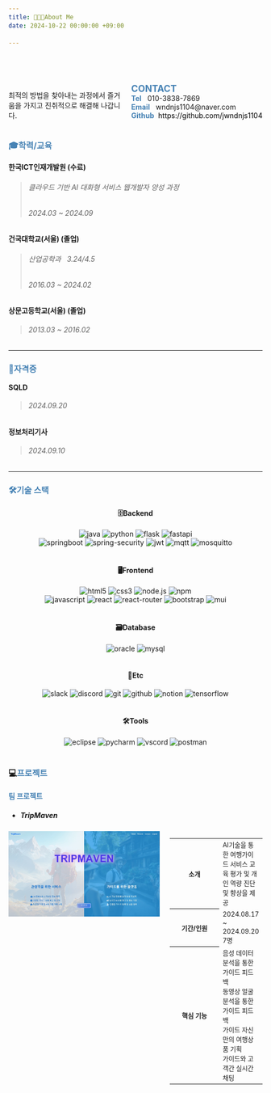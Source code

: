 ```yaml
---
title: 🧑🏻‍💻About Me
date: 2024-10-22 00:00:00 +09:00

---
```

## <b><span style="color: steelblue; visibility: hidden;">🧑🏻‍💻About Me</span></b>

<div style="display: flex; justify-content: space-between">
    <div>
        <p style="font-size: 1em; flex-grow: 1;"> 최적의 방법을 찾아내는 과정에서 즐거움을 가지고 진취적으로 해결해 나갑니다. </p>
    </div>
    <div style="margin-left: 20px; white-space: nowrap; flex-shrink: 0;">
        <b><span style="color: steelblue; font-size: 130%">CONTACT</span></b><br/>
        <b><span style="color: steelblue; font-size: 100%">Tel</span></b> &nbsp; 010-3838-7869  <br/>
        <b><span style="color: steelblue; font-size: 100%">Email</span></b> &nbsp; wndnjs1104@naver.com  <br/>
        <b><span style="color: steelblue; font-size: 100%">Github</span></b> <a style="text-decoration: none; color: black" href="https://github.com/jwndnjs1104"> &nbsp;https://github.com/jwndnjs1104</a> <br/>
    </div>
</div>
 
### <b><span style="color: steelblue">🎓학력/교육</span></b>
**한국ICT인재개발원 (수료)**  
> ###### 클라우드 기반 AI 대화형 서비스 웹개발자 양성 과정  
> ###### 2024.03 ~ 2024.09

**건국대학교(서울) (졸업)**  
> ###### 산업공학과 &nbsp; 3.24/4.5
> ###### 2016.03 ~ 2024.02

**상문고등학교(서울) (졸업)**  
> ###### 2013.03 ~ 2016.02  

---

### <b><span style="color: steelblue">📜자격증</span></b>
**SQLD**
> ###### 2024.09.20

**정보처리기사**
> ###### 2024.09.10

---



### <b><span style="color: steelblue">🛠️기술 스택</span></b>

<h4 align="center">🗄️Backend</h4>
<div align="center">
  <img src="https://img.shields.io/badge/Java-ED8B00?style=for-the-badge&logo=openjdk&logoColor=white" alt="java"> 
  <img src="https://img.shields.io/badge/Python-14354C?style=for-the-badge&logo=python&logoColor=white" alt="python"> 
  <img src="https://img.shields.io/badge/Flask-009688?style=for-the-badge&logo=flask&logoColor=white" alt="flask"> 
  <img src="https://img.shields.io/badge/fastapi-009688?style=for-the-badge&logo=fastapi&logoColor=white" alt="fastapi"><br/>
  <img src="https://img.shields.io/badge/springboot-6DB33F?style=for-the-badge&logo=springboot&logoColor=white" alt="springboot"> 
  <img src="https://img.shields.io/badge/Spring_Security-6DB33F?style=for-the-badge&logo=Spring-Security&logoColor=white" alt="spring-security"> 
  <img src="https://img.shields.io/badge/JWT-6DB33F?style=for-the-badge&logo=jsonwebtokens&logoColor=white" alt="jwt"> 
  <img src="https://img.shields.io/badge/mqtt-660066?style=for-the-badge&logo=mqtt&logoColor=white" alt="mqtt"> 
  <img src="https://img.shields.io/badge/eclipse_mosquitto-3C5280?style=for-the-badge&logo=eclipsemosquitto&logoColor=white" alt="mosquitto">
</div><br/>

<h4 align="center">🖥️Frontend</h4>
<div align="center">
  <img src="https://img.shields.io/badge/HTML5-E34F26?style=for-the-badge&logo=html5&logoColor=white" alt="html5">
  <img src="https://img.shields.io/badge/CSS3-1572B6?style=for-the-badge&logo=css3&logoColor=white" alt="css3">
  <img src="https://img.shields.io/badge/Node.js-43853D?style=for-the-badge&logo=node.js&logoColor=white" alt="node.js">
  <img src="https://img.shields.io/badge/npm-CB3837?style=for-the-badge&logo=npm&logoColor=white" alt="npm"><br/>
  <img src="https://img.shields.io/badge/JavaScript-F7DF1E?style=for-the-badge&logo=JavaScript&logoColor=white" alt="javascript">
  <img src="https://img.shields.io/badge/React-20232A?style=for-the-badge&logo=react&logoColor=61DAFB" alt="react">
  <img src="https://img.shields.io/badge/React_Router-CA4245?style=for-the-badge&logo=react-router&logoColor=white" alt="react-router">
  <img src="https://img.shields.io/badge/Bootstrap-563D7C?style=for-the-badge&logo=bootstrap&logoColor=white" alt="bootstrap">
  <img src="https://img.shields.io/badge/Material--UI-0081CB?style=for-the-badge&logo=material-ui&logoColor=white" alt="mui">
</div><br/>

<h4 align="center">🗃️Database</h4>
<div align="center">
  <img src="https://img.shields.io/badge/Oracle-F80000?style=for-the-badge&logo=Oracle&logoColor=white" alt="oracle"> 
  <img src="https://img.shields.io/badge/MySQL-005C84?style=for-the-badge&logo=mysql&logoColor=white" alt="mysql"> 
</div><br/>

<h4 align="center">👥Etc</h4>
<div align="center">
  <img src="https://img.shields.io/badge/Slack-4A154B?style=for-the-badge&logo=slack&logoColor=white" alt="slack">
  <img src="https://img.shields.io/badge/Discord-7289DA?style=for-the-badge&logo=discord&logoColor=white" alt="discord"> 
  <img src="https://img.shields.io/badge/GIT-E44C30?style=for-the-badge&logo=git&logoColor=white" alt="git"> 
  <img src="https://img.shields.io/badge/GitHub-100000?style=for-the-badge&logo=github&logoColor=white" alt="github"> 
  <img src="https://img.shields.io/badge/Notion-%23000000.svg?style=for-the-badge&logo=notion&logoColor=white" alt="notion"> 
  <img src="https://img.shields.io/badge/TensorFlow-FF6F00?style=for-the-badge&logo=tensorflow&logoColor=white" alt="tensorflow"> 
</div><br/>


<h4 align="center">🛠️Tools</h4>
<div align="center">
  <img src="https://img.shields.io/badge/Eclipse-2C2255?style=for-the-badge&logo=eclipse&logoColor=white" alt="eclipse">
  <img src="https://img.shields.io/badge/PyCharm-000000.svg?&style=for-the-badge&logo=PyCharm&logoColor=white" alt="pycharm">
  <img src="https://img.shields.io/badge/Visual_Studio_Code-0078D4?style=for-the-badge&logo=visual%20studio%20code&logoColor=white" alt="vscord">
  <img src="https://img.shields.io/badge/Postman-FF6C37?style=for-the-badge&logo=postman&logoColor=white" alt="postman">
</div><br/>


<!-- 
**Backend**
- Java, Spring Boot3
- Node.js
- Python, MQTT(Mosquitto), FastAPI, Flask
- Oracle DB, JPA

---

**Frontend**
- HTML5, CSS3, Javascript(ES6+), Ajax
- React

---

**Tools**
- Git, GitHub
- Slack, Notion
- Postman, MQTTX
- VSCode
- Eclipse, STS
- Pycharm, Jupyter Notebook
- Sql developer
- ERMaster
-->


### 💻<b><span style="color: steelblue">프로젝트</span></b>

#### <b><span style="color: steelblue">팀 프로젝트</span></b>

- ##### <b><span>TripMaven</span></b>  
<div style="display: flex; margin-bottom: 20px">
  <!-- 사진 영역 -->
  <div style="display: flex; flex-direction: column; margin-right: 20px; flex-shrink: 0;">
    <a href="/posts/TripMaven" target="_blank"><img src="assets/img/TripMaven_Landing.png" width="300" height="auto" alt="팀프로젝트" /></a>
  </div>

  <!-- 글 영역 -->
  <div style="flex-grow: 1;">
    <table style="border: none; background: none; width: 100%;">
      <tr style="border: none; background: none;">
        <th style="width: 150px; white-space: nowrap; flex-shrink: 0;">
          <b><span style="font-size: 90%">소개</span></b>
        </th>
        <td>
          <span style="font-size: 90%">AI기술을 통한 여행가이드 서비스 교육 평가 및 개인 역량 진단 및 향상을 제공</span><br/>
        </td>
      </tr>
      <tr style="border: none; background: none;">
        <th style="width: 150px; white-space: nowrap; flex-shrink: 0;">
          <b><span style="font-size: 90%">기간/인원</span></b>
        </th>
        <td>
          <span style="font-size: 90%">2024.08.17 ~ 2024.09.20</span><br/>
          <span style="font-size: 90%">7명</span>
        </td>
      </tr>
      <tr style="border: none; background: none;">
        <th style="width: 150px; white-space: nowrap; flex-shrink: 0;">
          <b><span style="font-size: 90%">핵심 기능</span></b>
        </th>
        <td>
          <span style="font-size: 90%">음성 데이터 분석을 통한 가이드 피드백</span><br/>
          <span style="font-size: 90%">동영상 얼굴 분석을 통한 가이드 피드백</span><br/>
          <span style="font-size: 90%">가이드 자신만의 여행상품 기획</span><br/>
          <span style="font-size: 90%">가이드와 고객간 실시간 채팅</span>
        </td>
      </tr>
      <!-- <tr style="border: none; background: none;">
        <th style="width: 150px; white-space: nowrap; flex-shrink: 0;">
          <b><span style="font-size: 90%">팀 성과</span></b>
        </th>
        <td><span style="font-size: 90%">내용</span></td>
      </tr>
      <tr style="border: none; background: none;">
        <th style="width: 150px; white-space: nowrap; flex-shrink: 0;">
          <b><span style="font-size: 90%">개인 기여</span></b>
        </th>
        <td><span style="font-size: 90%">내용</span></td>
      </tr> -->
    </table>
  </div>
</div>


<!-- #### <b><span style="color: steelblue">개인 프로젝트</span></b>

- ##### <b><span>개인 프로젝트3</span></b>  
<div style="display: flex; margin-bottom: 20px">
  <div style="display: flex; flex-direction: column; margin-right: 20px; flex-shrink: 0;">
      <a href="/posts/개인-프로젝트3" target="_blank"><img src="assets/img/TripMaven_Landing.png" width="300" height="auto" alt="팀프로젝트" /></a>
  </div>
  <div style="flex-grow: 1;">
    <table style="border: none; background: none; width: 100%;">
      <tr style="border: none; background: none;">
        <th style="width: 150px; white-space: nowrap; flex-shrink: 0;">
          <b><span style="font-size: 90%">소개</span></b>
        </th>
        <td>
          <span style="font-size: 90%">AI기술을 통한 여행가이드 서비스 교육 평가 및 개인 역량 진단 및 향상을 제공</span><br/>
        </td>
      </tr>
      <tr style="border: none; background: none;">
        <th style="width: 150px; white-space: nowrap; flex-shrink: 0;">
          <b><span style="font-size: 90%">기간</span></b>
        </th>
        <td>
          <span style="font-size: 90%">2024.08.17 ~ 2024.09.20</span><br/>
          <span style="font-size: 90%">7명</span>
        </td>
      </tr>
      <tr style="border: none; background: none;">
        <th style="width: 150px; white-space: nowrap; flex-shrink: 0;">
          <b><span style="font-size: 90%">핵심 기능</span></b>
        </th>
        <td><span style="font-size: 90%">내용</span></td>
      </tr>
      <tr style="border: none; background: none;">
        <th style="width: 150px; white-space: nowrap; flex-shrink: 0;">
          <b><span style="font-size: 90%">성과</span></b>
        </th>
        <td><span style="font-size: 90%">내용</span></td>
      </tr>
    </table>
  </div>
</div>

- ##### <b><span>개인 프로젝트2</span></b>
<div style="display: flex; margin-bottom: 20px">
  <div style="display: flex; flex-direction: column; margin-right: 20px; flex-shrink: 0;">
      <a href="/posts/개인-프로젝트3" target="_blank"><img src="assets/img/TripMaven_Landing.png" width="300" height="auto" alt="팀프로젝트" /></a>
  </div>
  <div style="flex-grow: 1;">
    <table style="border: none; background: none; width: 100%;">
      <tr style="border: none; background: none;">
        <th style="width: 150px; white-space: nowrap; flex-shrink: 0;">
          <b><span style="font-size: 90%">소개</span></b>
        </th>
        <td>
          <span style="font-size: 90%">AI기술을 통한 여행가이드 서비스 교육 평가 및 개인 역량 진단 및 향상을 제공</span><br/>
        </td>
      </tr>
      <tr style="border: none; background: none;">
        <th style="width: 150px; white-space: nowrap; flex-shrink: 0;">
          <b><span style="font-size: 90%">기간</span></b>
        </th>
        <td>
          <span style="font-size: 90%">2024.08.17 ~ 2024.09.20</span><br/>
          <span style="font-size: 90%">7명</span>
        </td>
      </tr>
      <tr style="border: none; background: none;">
        <th style="width: 150px; white-space: nowrap; flex-shrink: 0;">
          <b><span style="font-size: 90%">핵심 기능</span></b>
        </th>
        <td><span style="font-size: 90%">내용</span></td>
      </tr>
      <tr style="border: none; background: none;">
        <th style="width: 150px; white-space: nowrap; flex-shrink: 0;">
          <b><span style="font-size: 90%">성과</span></b>
        </th>
        <td><span style="font-size: 90%">내용</span></td>
      </tr>
    </table>
  </div>
</div>

- ##### <b><span>개인 프로젝트1</span></b>
<div style="display: flex; margin-bottom: 20px">
  <div style="display: flex; flex-direction: column; margin-right: 20px; flex-shrink: 0;">
      <a href="/posts/개인-프로젝트3" target="_blank"><img src="assets/img/TripMaven_Landing.png" width="300" height="auto" alt="팀프로젝트" /></a>
  </div>
  <div style="flex-grow: 1;">
    <table style="border: none; background: none; width: 100%;">
      <tr style="border: none; background: none;">
        <th style="width: 150px; white-space: nowrap; flex-shrink: 0;">
          <b><span style="font-size: 90%">소개</span></b>
        </th>
        <td>
          <span style="font-size: 90%">AI기술을 통한 여행가이드 서비스 교육 평가 및 개인 역량 진단 및 향상을 제공</span><br/>
        </td>
      </tr>
      <tr style="border: none; background: none;">
        <th style="width: 150px; white-space: nowrap; flex-shrink: 0;">
          <b><span style="font-size: 90%">기간</span></b>
        </th>
        <td>
          <span style="font-size: 90%">2024.08.17 ~ 2024.09.20</span><br/>
          <span style="font-size: 90%">7명</span>
        </td>
      </tr>
      <tr style="border: none; background: none;">
        <th style="width: 150px; white-space: nowrap; flex-shrink: 0;">
          <b><span style="font-size: 90%">핵심 기능</span></b>
        </th>
        <td><span style="font-size: 90%">내용</span></td>
      </tr>
      <tr style="border: none; background: none;">
        <th style="width: 150px; white-space: nowrap; flex-shrink: 0;">
          <b><span style="font-size: 90%">성과</span></b>
        </th>
        <td><span style="font-size: 90%">내용</span></td>
      </tr>
    </table>
  </div>
</div> -->